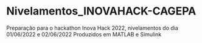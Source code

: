 # Nivelamentos_INOVAHACK-CAGEPA
Preparação para o hackathon Inova Hack 2022, nivelamentos do dia 01/06/2022 e 02/06/2022
Produzidos em MATLAB e Simulink
